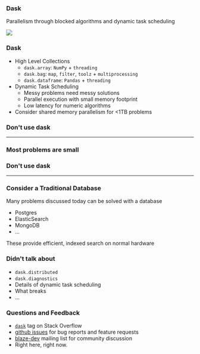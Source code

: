 ### Dask

Parallelism through blocked algorithms and dynamic task scheduling

<img src="http://dask.pydata.org/en/latest/_images/collections-schedulers.png">


### Dask

*  High Level Collections
    *  `dask.array`:  `NumPy` + `threading`
    *  `dask.bag`:  `map`, `filter`, `toolz` + `multiprocessing`
    *  `dask.dataframe`:  `Pandas` + `threading`
*  Dynamic Task Scheduling
    *  Messy problems need messy solutions
    *  Parallel execution with small memory footprint
    *  Low latency for numeric algorithms
*  Consider shared memory parallelism for <1TB problems


### Don't use dask

<hr>

### Most problems are small


### Don't use dask

<hr>

### Consider a Traditional Database


Many problems discussed today can be solved with a database

*  Postgres
*  ElasticSearch
*  MongoDB
*  ...

These provide efficient, indexed search on normal hardware


### Didn't talk about

*  `dask.distributed`
*  `dask.diagnostics`
*  Details of dynamic task scheduling
*  What breaks
*  ...


### Questions and Feedback

*   [`dask`](http://stackoverflow.com/questions/tagged/dask) tag on Stack Overflow
*   [github issues](https://github.com/ContinuumIO/dask/issues/new) for bug reports and feature requests
*   [blaze-dev](http://groups.google.com/a/continuum.io/forum/#!forum/blaze-dev)  mailing list for community discussion
*   Right here, right now.
